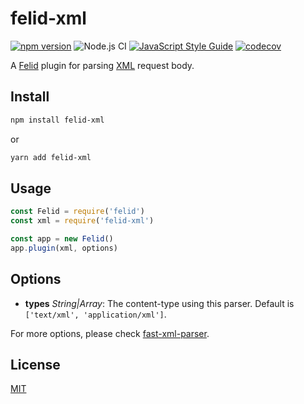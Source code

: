 # felid-xml

[![npm version](https://img.shields.io/npm/v/felid-xml.svg)](https://www.npmjs.com/package/felid-xml)
![Node.js CI](https://github.com/felidjs/felid-xml/workflows/Node.js%20CI/badge.svg)
[![JavaScript Style Guide](https://img.shields.io/badge/code_style-standard-brightgreen.svg)](https://standardjs.com)
[![codecov](https://codecov.io/gh/felidjs/felid-xml/branch/master/graph/badge.svg)](https://codecov.io/gh/felidjs/felid-xml)

A [Felid](https://github.com/felidjs/felid) plugin for parsing [XML](https://www.w3.org/XML/) request body.

## Install

```bash
npm install felid-xml
```

or

```bash
yarn add felid-xml
```

## Usage

```javascript
const Felid = require('felid')
const xml = require('felid-xml')

const app = new Felid()
app.plugin(xml, options)
```

## Options

- **types** *String|Array*: The content-type using this parser. Default is `['text/xml', 'application/xml']`.

For more options, please check [fast-xml-parser](https://github.com/NaturalIntelligence/fast-xml-parser).

## License

[MIT](./LICENSE)
